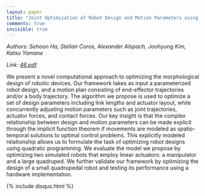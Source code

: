 ```yaml
---
layout: paper
title: "Joint Optimization of Robot Design and Motion Parameters using the Implicit Function Theorem"
comments: true
invisible: true
---
```


<p class="text-left"><i>Authors: Sehoon Ha, Stelian Coros, Alexander Alspach, Joohyung Kim, Katsu Yamane</i></p>
<p class="text-left"><i>Link: <a href="https://storage.googleapis.com/rss2017-papers/46.pdf">46.pdf</a></i></p>

We present a novel computational approach to optimizing the morphological design of robotic devices. Our framework takes as input a parameterized robot design, and a motion plan consisting of end-effector trajectories and/or a body trajectory. The algorithm we propose is used to optimize a set of design parameters including link lengths and actuator layout, while concurrently adjusting motion parameters such as joint trajectories, actuator forces, and contact forces. Our key insight is that the complex relationship between design and motion parameters can be made explicit through the implicit function theorem if movements are modeled as spatio-temporal solutions to optimal control problems. This explicitly modeled relationship allows us to formulate the task of optimizing robot designs using quadratic programming. We evaluate the model we propose by optimizing two simulated robots that employ linear actuators: a manipulator and a large quadruped. We further validate our framework by optimizing the design of a small quadrupedal robot and testing its performance using a hardware implementation.

{% include disqus.html %}